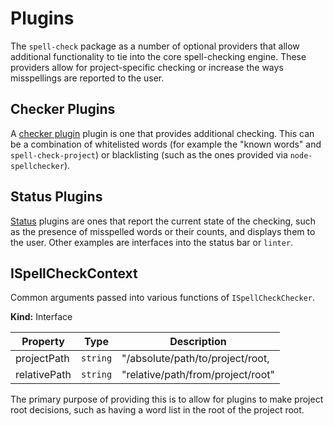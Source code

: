 # Plugins

The `spell-check` package as a number of optional providers that allow additional functionality to tie into the core spell-checking engine. These providers allow for project-specific checking or increase the ways misspellings are reported to the user.

## Checker Plugins

A [checker plugin](checker.md) plugin is one that provides additional checking. This can be a combination of whitelisted words (for example the "known words" and `spell-check-project`) or blacklisting (such as the ones provided via `node-spellchecker`).

## Status Plugins

[Status](status.md) plugins are ones that report the current state of the checking, such as the presence of misspelled words or their counts, and displays them to the user. Other examples are interfaces into the status bar or `linter`.

## ISpellCheckContext

Common arguments passed into various functions of `ISpellCheckChecker`.

**Kind:** Interface

Property     | Type     | Description
------------ | -------- | ------
projectPath  | `string` | "/absolute/path/to/project/root,
relativePath | `string` | "relative/path/from/project/root"

The primary purpose of providing this is to allow for plugins to make project root decisions, such as having a word list in the root of the project root.

